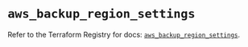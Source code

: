 # `aws_backup_region_settings`

Refer to the Terraform Registry for docs: [`aws_backup_region_settings`](https://registry.terraform.io/providers/hashicorp/aws/5.44.0/docs/resources/backup_region_settings).
